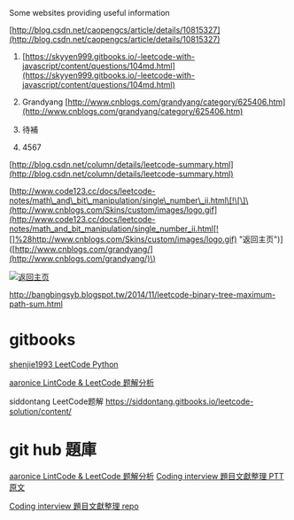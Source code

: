 Some websites providing useful information

[http://blog.csdn.net/caopengcs/article/details/10815327](http://blog.csdn.net/caopengcs/article/details/10815327)

1. [https://skyyen999.gitbooks.io/-leetcode-with-javascript/content/questions/104md.html](https://skyyen999.gitbooks.io/-leetcode-with-javascript/content/questions/104md.html)

2. Grandyang [http://www.cnblogs.com/grandyang/category/625406.htm](http://www.cnblogs.com/grandyang/category/625406.htm)

3. 待補

4. 4567

[http://blog.csdn.net/column/details/leetcode-summary.html](http://blog.csdn.net/column/details/leetcode-summary.html)

[http://www.code123.cc/docs/leetcode-notes/math\_and\_bit\_manipulation/single\_number\_ii.html\[!\[\]\(http://www.cnblogs.com/Skins/custom/images/logo.gif](http://www.code123.cc/docs/leetcode-notes/math_and_bit_manipulation/single_number_ii.html[![]%28http://www.cnblogs.com/Skins/custom/images/logo.gif) "返回主页"\)\]\([http://www.cnblogs.com/grandyang/](http://www.cnblogs.com/grandyang/)\)

[![](http://www.cnblogs.com/Skins/custom/images/logo.gif "返回主页")](http://www.cnblogs.com/grandyang/)

http://bangbingsyb.blogspot.tw/2014/11/leetcode-binary-tree-maximum-path-sum.html

# gitbooks

[shenjie1993 LeetCode Python](https://shenjie1993.gitbooks.io/leetcode-python/108%20Convert%20Sorted%20Array%20to%20Binary%20Search%20Tree.html)

[aaronice LintCode & LeetCode 题解分析](https://aaronice.gitbooks.io/lintcode/content/knowledge/linked_list.html)

siddontang LeetCode题解 https://siddontang.gitbooks.io/leetcode-solution/content/

# git hub 題庫


[aaronice LintCode & LeetCode 题解分析](https://aaronice.gitbooks.io/lintcode/content/knowledge/linked_list.html)
[Coding interview 題目文獻整理 PTT 原文](https://www.ptt.cc/bbs/Prob_Solve/M.1461519302.A.BE2.html)

[Coding interview 題目文獻整理 repo](https://github.com/yuhanlyu/notes) 


